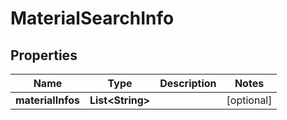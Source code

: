 

# MaterialSearchInfo


## Properties

Name | Type | Description | Notes
------------ | ------------- | ------------- | -------------
**materialInfos** | **List&lt;String&gt;** |  |  [optional]



